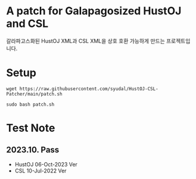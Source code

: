 # A patch for Galapagosized HustOJ and CSL

갈라파고스화된 HustOJ XML과 CSL XML을 상호 호환 가능하게 만드는 프로젝트입니다.

# Setup
<pre><code>wget https://raw.githubusercontent.com/syudal/HustOJ-CSL-Patcher/main/patch.sh
   
sudo bash patch.sh
</code></pre>

# Test Note
## 2023.10. Pass
* HustOJ 06-Oct-2023 Ver
* CSL 10-Jul-2022 Ver
